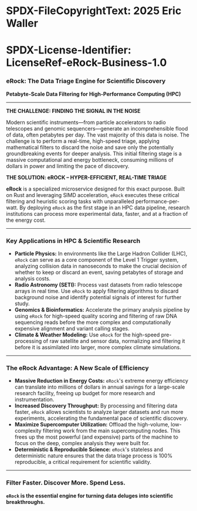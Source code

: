 # SPDX-FileCopyrightText: 2025 Eric Waller
# SPDX-License-Identifier: LicenseRef-eRock-Business-1.0

### **eRock: The Data Triage Engine for Scientific Discovery**

**Petabyte-Scale Data Filtering for High-Performance Computing (HPC)**

---

**THE CHALLENGE: FINDING THE SIGNAL IN THE NOISE**

Modern scientific instruments—from particle accelerators to radio telescopes and genomic sequencers—generate an incomprehensible flood of data, often petabytes per day. The vast majority of this data is noise. The challenge is to perform a real-time, high-speed triage, applying mathematical filters to discard the noise and save only the potentially groundbreaking events for deeper analysis. This initial filtering stage is a massive computational and energy bottleneck, consuming millions of dollars in power and limiting the pace of discovery.

**THE SOLUTION: eROCK – HYPER-EFFICIENT, REAL-TIME TRIAGE**

**eRock** is a specialized microservice designed for this exact purpose. Built on Rust and leveraging SIMD acceleration, `eRock` executes these critical filtering and heuristic scoring tasks with unparalleled performance-per-watt. By deploying `eRock` as the first stage in an HPC data pipeline, research institutions can process more experimental data, faster, and at a fraction of the energy cost.

---

### **Key Applications in HPC & Scientific Research**

*   **Particle Physics:** In environments like the Large Hadron Collider (LHC), `eRock` can serve as a core component of the Level 1 Trigger system, analyzing collision data in nanoseconds to make the crucial decision of whether to keep or discard an event, saving petabytes of storage and analysis costs.
*   **Radio Astronomy (SETI):** Process vast datasets from radio telescope arrays in real time. Use `eRock` to apply filtering algorithms to discard background noise and identify potential signals of interest for further study.
*   **Genomics & Bioinformatics:** Accelerate the primary analysis pipeline by using `eRock` for high-speed quality scoring and filtering of raw DNA sequencing reads before the more complex and computationally expensive alignment and variant calling stages.
*   **Climate & Weather Modeling:** Use `eRock` for the high-speed pre-processing of raw satellite and sensor data, normalizing and filtering it before it is assimilated into larger, more complex climate simulations.

---

### **The eRock Advantage: A New Scale of Efficiency**

*   **Massive Reduction in Energy Costs:** `eRock`'s extreme energy efficiency can translate into millions of dollars in annual savings for a large-scale research facility, freeing up budget for more research and instrumentation.
*   **Increased Discovery Throughput:** By processing and filtering data faster, `eRock` allows scientists to analyze larger datasets and run more experiments, accelerating the fundamental pace of scientific discovery.
*   **Maximize Supercomputer Utilization:** Offload the high-volume, low-complexity filtering work from the main supercomputing nodes. This frees up the most powerful (and expensive) parts of the machine to focus on the deep, complex analysis they were built for.
*   **Deterministic & Reproducible Science:** `eRock`'s stateless and deterministic nature ensures that the data triage process is 100% reproducible, a critical requirement for scientific validity.

---

### **Filter Faster. Discover More. Spend Less.**

**`eRock` is the essential engine for turning data deluges into scientific breakthroughs.**

